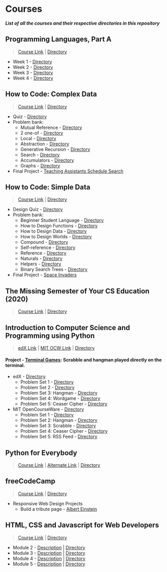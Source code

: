 # Courses

***List of all the courses and their respective directories in this repository***

## Programming Languages, Part A
> [Course Link](https://www.coursera.org/learn/programming-languages) | [Directory](./programming-languages-a/)
  - Week 1 - [Directory](./programming-languages-a/week1/)
  - Week 2 - [Directory](./programming-languages-a/week2/)
  - Week 3 - [Directory](./programming-languages-a/week3/)
  - Week 4 - [Directory](./programming-languages-a/week4/)

## How to Code: Complex Data
> [Course Link](https://courses.edx.org/courses/course-v1:UBCx+HtC2x+2T2017/course/) | [Directory](./how-to-code-complex-data/)
  - Quiz - [Directory](./how-to-code-complex-data/quiz/)
  - Problem bank:
    - Mutual Reference - [Directory](./how-to-code-complex-data/problem-bank/mutual-reference/)
    - 2 one-of - [Directory](./how-to-code-complex-data/problem-bank/2-one-of/)
    - Local - [Directory](./how-to-code-complex-data/problem-bank/local/)
    - Abstraction - [Directory](./how-to-code-complex-data/problem-bank/abstraction/)
    - Generative Recursion - [Directory](./how-to-code-complex-data/problem-bank/generative-recursion/)
    - Search - [Directory](./how-to-code-complex-data/problem-bank/search/)
    - Accumulators - [Directory](./how-to-code-complex-data/problem-bank/accumulators/)
    - Graphs - [Directory](./how-to-code-complex-data/problem-bank/graphs/)
  - Final Project - [Teaching Assistants Schedule Search](./how-to-code-complex-data/ta-solver.rkt)

## How to Code: Simple Data
> [Course Link](https://courses.edx.org/courses/course-v1:UBCx+HtC1x+2T2017/course/) | [Directory](./how-to-code-simple-data/)
  - Design Quiz - [Directory](./how-to-code-simple-data/design-quiz/)
  - Problem bank:
    - Beginner Student Language - [Directory](./how-to-code-simple-data/problem-bank/beginner-student-language/)
    - How to Design Functions - [Directory](./how-to-code-simple-data/problem-bank/how-to-design-functions/)
    - How to Design Data - [Directory](./how-to-code-simple-data/problem-bank/how-to-design-data/)
    - How to Design Worlds - [Directory](./how-to-code-simple-data/problem-bank/how-to-design-worlds/)
    - Compound - [Directory](./how-to-code-simple-data/problem-bank/compound/)
    - Self-reference - [Directory](./how-to-code-simple-data/problem-bank/self-reference/)
    - Reference - [Directory](./how-to-code-simple-data/problem-bank/reference/)
    - Naturals - [Directory](./how-to-code-simple-data/problem-bank/naturals/)
    - Helpers - [Directory](./how-to-code-simple-data/problem-bank/helpers/)
    - Binary Search Trees - [Directory](./how-to-code-simple-data/problem-bank/binary-search-trees/)
  - Final Project - [Space Invaders](./how-to-code-simple-data/space-invaders.rkt)

## The Missing Semester of Your CS Education (2020)
> [Course Link](https://missing.csail.mit.edu/) | [Directory](./missing-semester/)

## Introduction to Computer Science and Programming using Python
> [edX Link](https://www.edx.org/course/introduction-to-computer-science-and-programming-7) | [MIT OCW Link](https://ocw.mit.edu/courses/electrical-engineering-and-computer-science/6-0001-introduction-to-computer-science-and-programming-in-python-fall-2016/) | [Directory](./MITx6001x/)

#### Project - [Terminal Games](https://github.com/dhruvmanila/terminal-games): Scrabble and hangman played directly on the terminal.
  - edX - [Directory](./MITx6001x/edx/)
    - Problem Set 1 - [Directory](./MITx6001x/edx/ps1/)
    - Problem Set 2 - [Directory](./MITx6001x/edx/ps2/)
    - Problem Set 3: Hangman - [Directory](./MITx6001x/edx/ps3_hangman/)
    - Problem Set 4: Wordgame - [Directory](./MITx6001x/edx/ps4_wordgame/)
    - Problem Set 5: Ceaser Cipher - [Directory](./MITx6001x/edx/ps5_ceaser_cipher/)
  - MIT OpenCourseWare - [Directory](./MITx6001x/ocw/)
    - Problem Set 1 - [Directory](./MITx6001x/ocw/ps1/)
    - Problem Set 2: Hangman - [Directory](./MITx6001x/ocw/ps2_hangman/)
    - Problem Set 3: Scrabble - [Directory](./MITx6001x/ocw/ps3_scrabble/)
    - Problem Set 4: Ceaser Cipher - [Directory](./MITx6001x/ocw/ps4_ceaser_cipher/)
    - Problem Set 5: RSS Feed - [Directory](./MITx6001x/ocw/ps5_rss_feed/)

## Python for Everybody
> [Course Link](https://www.coursera.org/specializations/python) | [Alternate Link](https://www.py4e.com/) | [Directory](./python-for-everybody/)

## freeCodeCamp
> [Course Link](https://www.freecodecamp.org) | [Directory](./freeCodeCamp/)
  - Responsive Web Design Projects
    - Build a tribute page - [Albert Einstein](./freeCodeCamp/tribute_page/)

## HTML, CSS and Javascript for Web Developers
> [Course Link](https://www.coursera.org/learn/html-css-javascript-for-web-developers) | [Directory](./html-css-and-javascript/)
  - Module 2 - [Description](https://github.com/jhu-ep-coursera/fullstack-course4/blob/master/assignments/assignment2/Assignment-2.md) | [Directory](./html-css-and-javascript/module2/)
  - Module 3 - [Description](https://github.com/jhu-ep-coursera/fullstack-course4/blob/master/assignments/assignment3/Assignment-3.md) | [Directory](./html-css-and-javascript/module3/)
  - Module 4 - [Description](https://github.com/jhu-ep-coursera/fullstack-course4/blob/master/assignments/assignment4/Assignment-4.md) | [Directory](./html-css-and-javascript/module4/)
  - Module 5 - [Description](https://github.com/jhu-ep-coursera/fullstack-course4/blob/master/assignments/assignment5/Assignment-5.md) | [Directory](./html-css-and-javascript/module5/)
